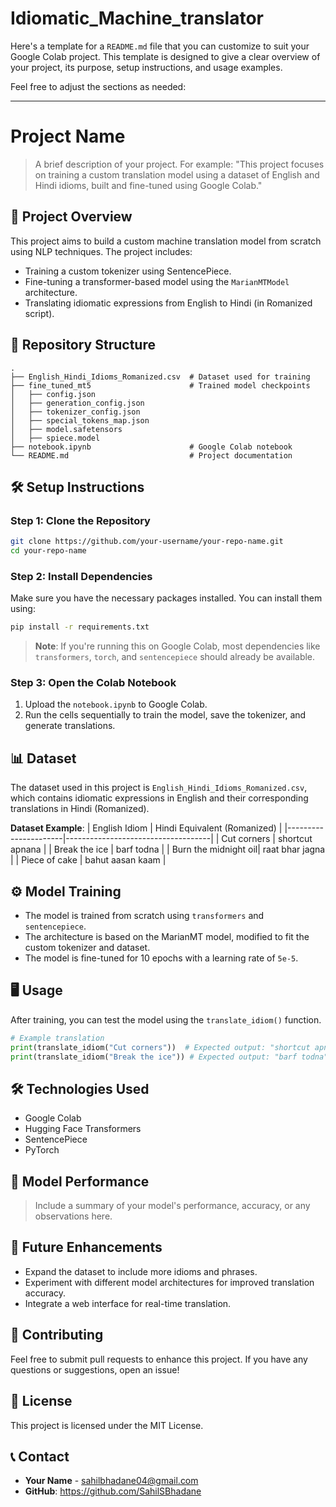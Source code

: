 # Idiomatic_Machine_translator


Here's a template for a `README.md` file that you can customize to suit your Google Colab project. This template is designed to give a clear overview of your project, its purpose, setup instructions, and usage examples.

Feel free to adjust the sections as needed:

---

# **Project Name**

> A brief description of your project. For example:
> "This project focuses on training a custom translation model using a dataset of English and Hindi idioms, built and fine-tuned using Google Colab."

## 🚀 **Project Overview**
This project aims to build a custom machine translation model from scratch using NLP techniques. The project includes:
- Training a custom tokenizer using SentencePiece.
- Fine-tuning a transformer-based model using the `MarianMTModel` architecture.
- Translating idiomatic expressions from English to Hindi (in Romanized script).

## 📂 **Repository Structure**
```
.
├── English_Hindi_Idioms_Romanized.csv  # Dataset used for training
├── fine_tuned_mt5                      # Trained model checkpoints
│   ├── config.json
│   ├── generation_config.json
│   ├── tokenizer_config.json
│   ├── special_tokens_map.json
│   ├── model.safetensors
│   ├── spiece.model
├── notebook.ipynb                      # Google Colab notebook
└── README.md                           # Project documentation
```

## 🛠️ **Setup Instructions**

### **Step 1: Clone the Repository**
```bash
git clone https://github.com/your-username/your-repo-name.git
cd your-repo-name
```

### **Step 2: Install Dependencies**
Make sure you have the necessary packages installed. You can install them using:
```bash
pip install -r requirements.txt
```
> **Note**: If you're running this on Google Colab, most dependencies like `transformers`, `torch`, and `sentencepiece` should already be available.

### **Step 3: Open the Colab Notebook**
1. Upload the `notebook.ipynb` to Google Colab.
2. Run the cells sequentially to train the model, save the tokenizer, and generate translations.

## 📊 **Dataset**
The dataset used in this project is `English_Hindi_Idioms_Romanized.csv`, which contains idiomatic expressions in English and their corresponding translations in Hindi (Romanized).

**Dataset Example**:
| English Idiom        | Hindi Equivalent (Romanized)        |
|----------------------|------------------------------------|
| Cut corners          | shortcut apnana                    |
| Break the ice        | barf todna                         |
| Burn the midnight oil| raat bhar jagna                    |
| Piece of cake        | bahut aasan kaam                   |

## ⚙️ **Model Training**
- The model is trained from scratch using `transformers` and `sentencepiece`.
- The architecture is based on the MarianMT model, modified to fit the custom tokenizer and dataset.
- The model is fine-tuned for 10 epochs with a learning rate of `5e-5`.

## 🖥️ **Usage**
After training, you can test the model using the `translate_idiom()` function.

```python
# Example translation
print(translate_idiom("Cut corners"))  # Expected output: "shortcut apnana"
print(translate_idiom("Break the ice")) # Expected output: "barf todna"
```

## 🛠️ **Technologies Used**
- Google Colab
- Hugging Face Transformers
- SentencePiece
- PyTorch

## 🤖 **Model Performance**
> Include a summary of your model's performance, accuracy, or any observations here.

## 🔮 **Future Enhancements**
- Expand the dataset to include more idioms and phrases.
- Experiment with different model architectures for improved translation accuracy.
- Integrate a web interface for real-time translation.

## 🤝 **Contributing**
Feel free to submit pull requests to enhance this project. If you have any questions or suggestions, open an issue!

## 📝 **License**
This project is licensed under the MIT License.

## 📞 **Contact**
- **Your Name** - sahilbhadane04@gmail.com
- **GitHub**: https://github.com/SahilSBhadane
